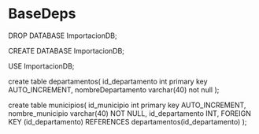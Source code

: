 # BaseDeps
DROP DATABASE ImportacionDB;

CREATE DATABASE ImportacionDB;

USE ImportacionDB;

create table departamentos(
	id_departamento int primary key AUTO_INCREMENT,
	nombreDepartamento varchar(40) not null
);

create table municipios(
	id_municipio int primary key AUTO_INCREMENT,
	nombre_municipio varchar(40) NOT NULL, 
	id_departamento INT,
	FOREIGN KEY (id_departamento) 
	REFERENCES departamentos(id_departamento)
);
